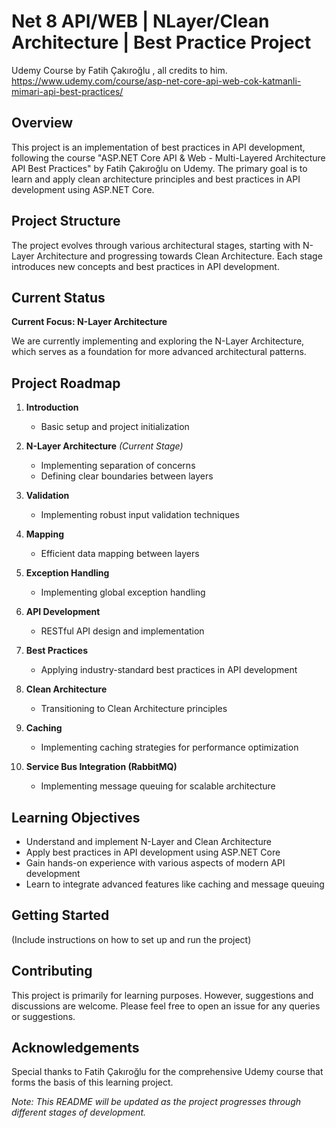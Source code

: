 # Net 8 API/WEB | NLayer/Clean Architecture | Best Practice Project 

Udemy Course by Fatih Çakıroğlu , all credits to him.
https://www.udemy.com/course/asp-net-core-api-web-cok-katmanli-mimari-api-best-practices/

## Overview
This project is an implementation of best practices in API development, following the course "ASP.NET Core API & Web - Multi-Layered Architecture API Best Practices" by Fatih Çakıroğlu on Udemy. The primary goal is to learn and apply clean architecture principles and best practices in API development using ASP.NET Core.

## Project Structure
The project evolves through various architectural stages, starting with N-Layer Architecture and progressing towards Clean Architecture. Each stage introduces new concepts and best practices in API development.

## Current Status
**Current Focus: N-Layer Architecture**

We are currently implementing and exploring the N-Layer Architecture, which serves as a foundation for more advanced architectural patterns.

## Project Roadmap

1. **Introduction**
   - Basic setup and project initialization

2. **N-Layer Architecture** *(Current Stage)*
   - Implementing separation of concerns
   - Defining clear boundaries between layers

3. **Validation**
   - Implementing robust input validation techniques

4. **Mapping**
   - Efficient data mapping between layers

5. **Exception Handling**
   - Implementing global exception handling

6. **API Development**
   - RESTful API design and implementation

7. **Best Practices**
   - Applying industry-standard best practices in API development

8. **Clean Architecture**
   - Transitioning to Clean Architecture principles

9. **Caching**
   - Implementing caching strategies for performance optimization

10. **Service Bus Integration (RabbitMQ)**
    - Implementing message queuing for scalable architecture

## Learning Objectives
- Understand and implement N-Layer and Clean Architecture
- Apply best practices in API development using ASP.NET Core
- Gain hands-on experience with various aspects of modern API development
- Learn to integrate advanced features like caching and message queuing

## Getting Started
(Include instructions on how to set up and run the project)

## Contributing
This project is primarily for learning purposes. However, suggestions and discussions are welcome. Please feel free to open an issue for any queries or suggestions.

## Acknowledgements
Special thanks to Fatih Çakıroğlu for the comprehensive Udemy course that forms the basis of this learning project.



*Note: This README will be updated as the project progresses through different stages of development.*
